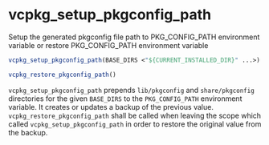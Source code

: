 # vcpkg_setup_pkgconfig_path

Setup the generated pkgconfig file path to PKG_CONFIG_PATH environment variable or restore PKG_CONFIG_PATH environment variable

```cmake
vcpkg_setup_pkgconfig_path(BASE_DIRS <"${CURRENT_INSTALLED_DIR}" ...>)
```
```cmake
vcpkg_restore_pkgconfig_path()
```

`vcpkg_setup_pkgconfig_path` prepends `lib/pkgconfig` and `share/pkgconfig` directories for the given `BASE_DIRS` to the `PKG_CONFIG_PATH` environment variable. It creates or updates a backup of the previous value.
`vcpkg_restore_pkgconfig_path` shall be called when leaving the scope which called `vcpkg_setup_pkgconfig_path` in order to restore the original value from the backup.
